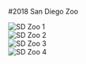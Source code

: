 #2018 San Diego Zoo

![SD Zoo 1](/pic/SD_Zoo/IMG_0048.png)  
![SD Zoo 2](/pic/SD_Zoo/IMG_0056.png)  
![SD Zoo 3](/pic/SD_Zoo/IMG_0060.png)  
![SD Zoo 4](/pic/SD_Zoo/IMG_0084.png)  

